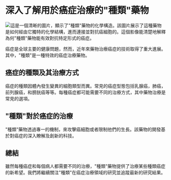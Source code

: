 # 深入了解用於癌症治療的"種類"藥物
![這是一個清晰的圖片，顯示了"種類"藥物的化學構造。該圖片展示了這種藥物是如何經由它獨特的化學結構，進而連接並對抗癌細胞的。這個影像能清楚地解釋為何"種類"藥物能有效對抗特定形式的癌症。](https://i.imgur.com/KTX15uw.jpeg)

癌症是全球主要的健康問題，然而，近年來藥物治療癌症的技術取得了重大進展。其中，"種類"是一種特效的癌症治療藥物。

## 癌症的種類及其治療方式

癌症的種類因體內發生變異的細胞類型而異。常見的癌症型態包括乳腺癌，肺癌，前列腺癌，和膀胱癌等等。每種癌症都可能需要不同的治療方式，其中藥物治療是常見的選項。

## "種類"對於癌症的治療

"種類"藥物透過專一的機制，來攻擊癌細胞或者限制他們的生長。該藥物的開發基於對癌症的深入瞭解及創新的科技。

## 總結

雖然每種癌症和每個病人都需要不同的治療，"種類"藥物提供了治療某些種類癌症的新希望。我們將繼續關注"種類"在癌症治療領域的研究並追蹤最新的研究結果。
